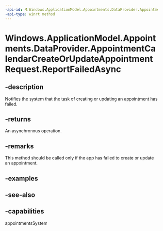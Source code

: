 ```yaml
---
-api-id: M:Windows.ApplicationModel.Appointments.DataProvider.AppointmentCalendarCreateOrUpdateAppointmentRequest.ReportFailedAsync
-api-type: winrt method
---
```


<!-- Method syntax
public Windows.Foundation.IAsyncAction ReportFailedAsync()
-->

# Windows.ApplicationModel.Appointments.DataProvider.AppointmentCalendarCreateOrUpdateAppointmentRequest.ReportFailedAsync

## -description
Notifies the system that the task of creating or updating an appointment has failed.

## -returns
An asynchronous operation.

## -remarks
This method should be called only if the app has failed to create or update an appointment.

## -examples

## -see-also

## -capabilities
appointmentsSystem
